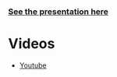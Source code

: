 ### [See the presentation here](https://drive.google.com/file/d/1M-ECFI_zoHgxjLKrOrsq-r3TZ-aqKEkU/view?usp=sharing)

# Videos

* [Youtube](https://youtu.be/gzgvM-UuulA)
